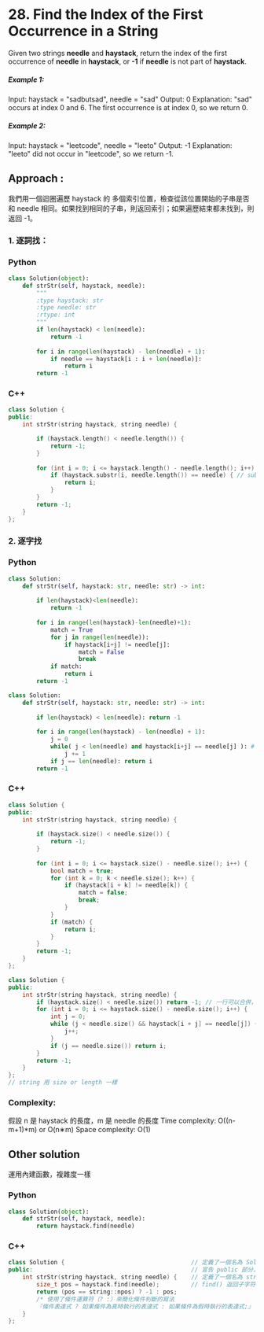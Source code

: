 # 28. Find the Index of the First Occurrence in a String

Given two strings **needle** and **haystack**, return the index of the first occurrence of **needle** in **haystack**, or **-1** if **needle** is not part of **haystack**.

##### Example 1:
Input: haystack = "sadbutsad", needle = "sad" 
Output: 0 
Explanation: "sad" occurs at index 0 and 6. 
The first occurrence is at index 0, so we return 0.

##### Example 2:
Input: haystack = "leetcode", needle = "leeto"
Output: -1
Explanation: "leeto" did not occur in "leetcode", so we return -1.

## Approach :
我們用一個迴圈遍歷 haystack 的 多個索引位置，檢查從該位置開始的子串是否和 needle 相同。如果找到相同的子串，則返回索引；如果遍歷結束都未找到，則返回 -1。

### 1. 逐詞找：
### Python
``` python
class Solution(object):
    def strStr(self, haystack, needle): 
        """
        :type haystack: str
        :type needle: str
        :rtype: int
        """
        if len(haystack) < len(needle):         
            return -1
        
        for i in range(len(haystack) - len(needle) + 1):
            if needle == haystack[i : i + len(needle)]:
                return i      
        return -1  
```
### C++

``` c++
class Solution {
public:
    int strStr(string haystack, string needle) {

        if (haystack.length() < needle.length()) {
            return -1;
        }
        
        for (int i = 0; i <= haystack.length() - needle.length(); i++) {
            if (haystack.substr(i, needle.length()) == needle) { // substr(起始位置, 長度)
                return i;
            }
        }
        return -1;
    }
};
```

### 2. 逐字找
### Python
```python
class Solution:
    def strStr(self, haystack: str, needle: str) -> int:
        
        if len(haystack)<len(needle):
            return -1
        
        for i in range(len(haystack)-len(needle)+1):
            match = True
            for j in range(len(needle)):
                if haystack[i+j] != needle[j]:
                    match = False
                    break
            if match:
                return i
        return -1
```
```python
class Solution:
    def strStr(self, haystack: str, needle: str) -> int:
        
        if len(haystack) < len(needle): return -1
        
        for i in range(len(haystack) - len(needle) + 1):
            j = 0
            while( j < len(needle) and haystack[i+j] == needle[j] ): # 代替for跟if
                j += 1
            if j == len(needle): return i
        return -1
```
### C++
```C++
class Solution {
public:
    int strStr(string haystack, string needle) {
        
        if (haystack.size() < needle.size()) {
            return -1;
        }
        
        for (int i = 0; i <= haystack.size() - needle.size(); i++) {
            bool match = true;
            for (int k = 0; k < needle.size(); k++) {
                if (haystack[i + k] != needle[k]) {
                    match = false;
                    break;
                }
            }
            if (match) {
                return i;
            }
        }
        return -1;
    }
};
```
```C++
class Solution {
public:
    int strStr(string haystack, string needle) {
        if (haystack.size() < needle.size()) return -1; // 一行可以合併，多行要括號不然只會執行第一行
        for (int i = 0; i <= haystack.size() - needle.size(); i++) {
            int j = 0;
            while (j < needle.size() && haystack[i + j] == needle[j]) {
                j++;
            }
            if (j == needle.size()) return i;
        }
        return -1;
    }
};
// string 用 size or length 一樣
```
### Complexity:
假設 n 是 haystack 的長度，m 是 needle 的長度
Time complexity: O((n-m+1)*m) or O(n∗m)
Space complexity: O(1)

## Other solution
運用內建函數，複雜度一樣

### Python
```python
class Solution(object):
    def strStr(self, haystack, needle):
        return haystack.find(needle)
```

### C++
```c++
class Solution {                                    // 定義了一個名為 Solution 的類
public:                                             // 宣告 public 部分，接下來的所有方法對外部是可見的
    int strStr(string haystack, string needle) {    // 定義了一個名為 strStr 的公共方法，這個方法接收兩個字符串參數：haystack 和 needle
        size_t pos = haystack.find(needle);         // find() 返回子字符串第一次出現的索引，未找到則返回 std::string::npos（一個代表「未找到」的特殊常數，通常是最大的 size_t 整數）。
        return (pos == string::npos) ? -1 : pos;
        /* 使用了條件運算符（? :）來簡化條件判斷的寫法
        『條件表達式 ? 如果條件為真時執行的表達式 : 如果條件為假時執行的表達式;』 */
    }
};

```
